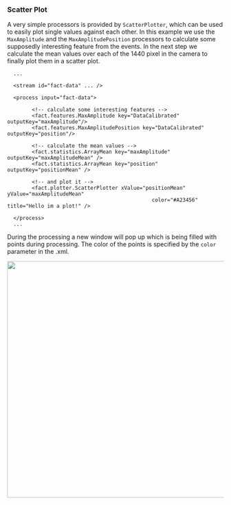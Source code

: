 ### Scatter Plot

A very simple processors is provided by `ScatterPlotter`, which can be used
to easily plot single values against each other. In this example we use the `MaxAmplitude` and the `MaxAmplitudePosition` processors
to calculate some supposedly interesting feature from the events. In the next step we calculate the mean values over each of the 1440
pixel in the camera to finally plot them in a scatter plot.

      ...
      
      <stream id="fact-data" ... />
      
      <process input="fact-data">
         
            <!-- calculate some interesting features -->
            <fact.features.MaxAmplitude key="DataCalibrated" outputKey="maxAmplitude"/>
            <fact.features.MaxAmplitudePosition key="DataCalibrated" outputKey="position"/>

            <!-- calculate the mean values -->
            <fact.statistics.ArrayMean key="maxAmplitude" outputKey="maxAmplitudeMean" />
            <fact.statistics.ArrayMean key="position" outputKey="positionMean" />
            
            <!-- and plot it -->
            <fact.plotter.ScatterPlotter xValue="positionMean" yValue="maxAmplitudeMean" 
                                                   color="#A23456" title="Hello im a plot!" />

      </process> 
      ...



During the processing a new window will pop up which is being filled with points during processing. The color of the points is specified by the `color` parameter in the .xml.


<div style="text-align: center;">
   <img src="../images/scatterplot.png" style="width:550px;" />
</div>